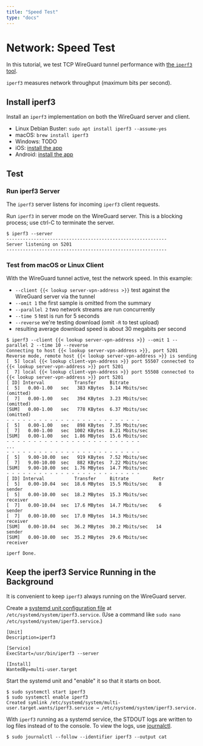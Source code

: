 ```yaml
---
title: "Speed Test"
type: "docs"
---
```


# Network: Speed Test

In this tutorial, we test TCP WireGuard tunnel performance with
[the `iperf3` tool](https://manpages.debian.org/buster/iperf3/iperf3.1.en.html).

`iperf3` measures network throughput (maximum bits per second).

## Install iperf3

Install an `iperf3` implementation on both the WireGuard server and client.
- Linux Debian Buster: `sudo apt install iperf3 --assume-yes`
- macOS: `brew install iperf3`
- Windows: TODO
- iOS: [install the app](https://apps.apple.com/us/app/iperf-3-wifi-speed-test/id1462260546)
- Android: [install the app]()

## Test

### Run iperf3 Server

The `iperf3` server listens for incoming `iperf3` client requests.

Run `iperf3` in server mode on the WireGuard server.
This is a blocking process; use ctrl-C to terminate the server.
```text
$ iperf3 --server
-----------------------------------------------------------
Server listening on 5201
-----------------------------------------------------------
```

### Test from macOS or Linux Client

With the WireGuard tunnel active, test the network speed.
In this example:
- `--client {{< lookup server-vpn-address >}}` test against the WireGuard server via the tunnel
- `--omit 1` the first sample is omitted from the summary
- `--parallel 2` two network streams are run concurrently
- `--time 5` test is run for 5 seconds
- `--reverse` we're testing download (omit `-R` to test upload)
- resulting average download speed is about 30 megabits per second

```text
$ iperf3 --client {{< lookup server-vpn-address >}} --omit 1 --parallel 2 --time 10 --reverse
Connecting to host {{< lookup server-vpn-address >}}, port 5201
Reverse mode, remote host {{< lookup server-vpn-address >}} is sending
[  5] local {{< lookup client-vpn-address >}} port 55507 connected to {{< lookup server-vpn-address >}} port 5201
[  7] local {{< lookup client-vpn-address >}} port 55508 connected to {{< lookup server-vpn-address >}} port 5201
[ ID] Interval           Transfer     Bitrate
[  5]   0.00-1.00   sec   383 KBytes  3.14 Mbits/sec                  (omitted)
[  7]   0.00-1.00   sec   394 KBytes  3.23 Mbits/sec                  (omitted)
[SUM]   0.00-1.00   sec   778 KBytes  6.37 Mbits/sec                  (omitted)
- - - - - - - - - - - - - - - - - - - - - - - - -
[  5]   0.00-1.00   sec   898 KBytes  7.35 Mbits/sec
[  7]   0.00-1.00   sec  1002 KBytes  8.21 Mbits/sec
[SUM]   0.00-1.00   sec  1.86 MBytes  15.6 Mbits/sec
- - - - - - - - - - - - - - - - - - - - - - - - -
...
- - - - - - - - - - - - - - - - - - - - - - - - -
[  5]   9.00-10.00  sec   919 KBytes  7.52 Mbits/sec
[  7]   9.00-10.00  sec   882 KBytes  7.22 Mbits/sec
[SUM]   9.00-10.00  sec  1.76 MBytes  14.7 Mbits/sec
- - - - - - - - - - - - - - - - - - - - - - - - -
[ ID] Interval           Transfer     Bitrate         Retr
[  5]   0.00-10.04  sec  18.6 MBytes  15.5 Mbits/sec    8             sender
[  5]   0.00-10.00  sec  18.2 MBytes  15.3 Mbits/sec                  receiver
[  7]   0.00-10.04  sec  17.6 MBytes  14.7 Mbits/sec    6             sender
[  7]   0.00-10.00  sec  17.0 MBytes  14.3 Mbits/sec                  receiver
[SUM]   0.00-10.04  sec  36.2 MBytes  30.2 Mbits/sec   14             sender
[SUM]   0.00-10.00  sec  35.2 MBytes  29.6 Mbits/sec                  receiver

iperf Done.
```

## Keep the iperf3 Service Running in the Background

It is convenient to keep `iperf3` always running on the WireGuard server.

Create a [systemd unit configuration file](https://manpages.debian.org/buster/systemd/systemd.service.5.en.html)
at `/etc/systemd/system/iperf3.service`.
(Use a command like `sudo nano /etc/systemd/system/iperf3.service`.)
```text
[Unit]
Description=iperf3

[Service]
ExecStart=/usr/bin/iperf3 --server

[Install]
WantedBy=multi-user.target
```

Start the systemd unit and "enable" it so that it starts on boot.
```text
$ sudo systemctl start iperf3
$ sudo systemctl enable iperf3
Created symlink /etc/systemd/system/multi-user.target.wants/iperf3.service → /etc/systemd/system/iperf3.service.
```

With `iperf3` running as a systemd service, the STDOUT logs are written to log files instead of to the console.
To view the logs, use [journalctl](https://manpages.debian.org/buster/systemd/journalctl.1.en.html).
```text
$ sudo journalctl --follow --identifier iperf3 --output cat
```
